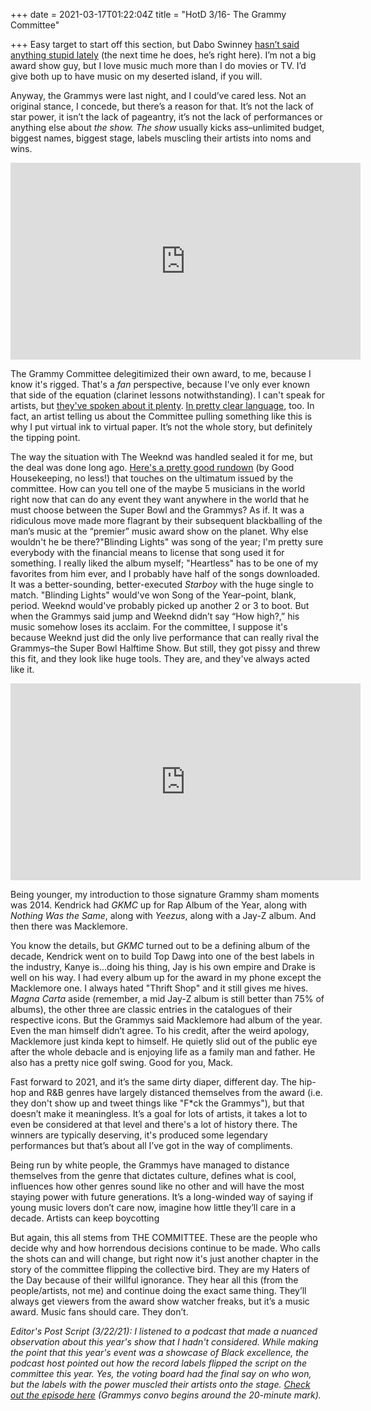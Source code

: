 +++
date = 2021-03-17T01:22:04Z
title = "HotD 3/16- The Grammy Committee"

+++
Easy target to start off this section, but Dabo Swinney [hasn’t said anything stupid lately](https://www.espn.com/video/clip/_/id/17552638) (the next time he does, he’s right here). I’m not a big award show guy, but I love music much more than I do movies or TV. I’d give both up to have music on my deserted island, if you will.

Anyway, the Grammys were last night, and I could’ve cared less. Not an original stance, I concede, but there’s a reason for that. It’s not the lack of star power, it isn’t the lack of pageantry, it’s not the lack of performances or anything else about _the show. The show_ usually kicks ass–unlimited budget, biggest names, biggest stage, labels muscling their artists into noms and wins.

<iframe width="560" height="315" src="https://www.youtube.com/embed/bEe2ohaO8BA?start=443" title="YouTube video player" frameborder="0" allow="accelerometer; autoplay; clipboard-write; encrypted-media; gyroscope; picture-in-picture" allowfullscreen></iframe>

The Grammy Committee delegitimized their own award, to me, because I know it's rigged. That's a _fan_ perspective, because I've only ever known that side of the equation (clarinet lessons notwithstanding). I can't speak for artists, but [they've spoken about it plenty](https://www.mensxp.com/culture/music/86511-grammys-under-fire-racism-zayn-bts-the-weeknd.html). [In pretty clear language](https://theundefeated.com/features/dj-jazzy-jeff-the-fresh-prince-and-a-grammy-boycott-that-set-the-tone-for-three-more-decades-of-rap-and-culture/), too. In fact, an artist telling us about the Committee pulling something like this is why I put virtual ink to virtual paper. It’s not the whole story, but definitely the tipping point.

The way the situation with The Weeknd was handled sealed it for me, but the deal was done long ago. [Here's a pretty good rundown](https://www.goodhousekeeping.com/life/entertainment/a35809227/why-is-weeknd-boycotting-grammys-2021-nomination-snub/) (by Good Housekeeping, no less!) that touches on the ultimatum issued by the committee. How can you tell one of the maybe 5 musicians in the world right now that can do any event they want anywhere in the world that he must choose between the Super Bowl and the Grammys? As if. It was a ridiculous move made more flagrant by their subsequent blackballing of the man’s music at the “premier” music award show on the planet. Why else wouldn't he be there?"Blinding Lights" was song of the year; I'm pretty sure everybody with the financial means to license that song used it for something. I really liked the album myself; "Heartless" has to be one of my favorites from him ever, and I probably have half of the songs downloaded. It was a better-sounding, better-executed _Starboy_ with the huge single to match. "Blinding Lights" would've won Song of the Year–point, blank, period. Weeknd would've probably picked up another 2 or 3 to boot. But when the Grammys said jump and Weeknd didn’t say “How high?,” his music somehow loses its acclaim. For the committee, I suppose it's because Weeknd just did the only live performance that can really rival the Grammys–the Super Bowl Halftime Show. But still, they got pissy and threw this fit, and they look like huge tools. They are, and they've always acted like it.

<iframe width="560" height="315" src="https://www.youtube.com/embed/1DpH-icPpl0" title="YouTube video player" frameborder="0" allow="accelerometer; autoplay; clipboard-write; encrypted-media; gyroscope; picture-in-picture" allowfullscreen></iframe>

Being younger, my introduction to those signature Grammy sham moments was 2014. Kendrick had _GKMC_ up for Rap Album of the Year, along with _Nothing Was the Same_, along with _Yeezus_, along with a Jay-Z album. And then there was Macklemore.

You know the details, but _GKMC_ turned out to be a defining album of the decade, Kendrick went on to build Top Dawg into one of the best labels in the industry, Kanye is...doing his thing, Jay is his own empire and Drake is well on his way. I had every album up for the award in my phone except the Macklemore one. I always hated "Thrift Shop" and it still gives me hives. _Magna Carta_ aside (remember, a mid Jay-Z album is still better than 75% of albums), the other three are classic entries in the catalogues of their respective icons. But the Grammys said Macklemore had album of the year. Even the man himself didn’t agree. To his credit, after the weird apology, Macklemore just kinda kept to himself. He quietly slid out of the public eye after the whole debacle and is enjoying life as a family man and father. He also has a pretty nice golf swing. Good for you, Mack.

Fast forward to 2021, and it’s the same dirty diaper, different day. The hip-hop and R&B genres have largely distanced themselves from the award (i.e. they don't show up and tweet things like "F*ck the Grammys"), but that doesn’t make it meaningless. It’s a goal for lots of artists, it takes a lot to even be considered at that level and there's a lot of history there. The winners are typically deserving, it's produced some legendary performances but that’s about all I’ve got in the way of compliments.

Being run by white people, the Grammys have managed to distance themselves from the genre that dictates culture, defines what is cool, influences how other genres sound like no other and will have the most staying power with future generations. It’s a long-winded way of saying if young music lovers don’t care now, imagine how little they’ll care in a decade. Artists can keep boycotting

But again, this all stems from THE COMMITTEE. These are the people who decide why and how horrendous decisions continue to be made. Who calls the shots can and will change, but right now it's just another chapter in the story of the committee flipping the collective bird. They are my Haters of the Day because of their willful ignorance. They hear all this (from the people/artists, not me) and continue doing the exact same thing. They’ll always get viewers from the award show watcher freaks, but it’s a music award. Music fans should care. They don’t.

_Editor's Post Script (3/22/21): I listened to a podcast that made a nuanced observation about this year's show that I hadn't considered. While making the point that this year's event was a showcase of Black excellence, the podcast host pointed out how the record labels flipped the script on the committee this year. Yes, the voting board had the final say on who won, but the labels with the power muscled their artists onto the stage._ [_Check out the episode here_](https://soundcloud.com/joebuddenpodcast/episode-424-the-nine) _(Grammys convo begins around the 20-minute mark)._